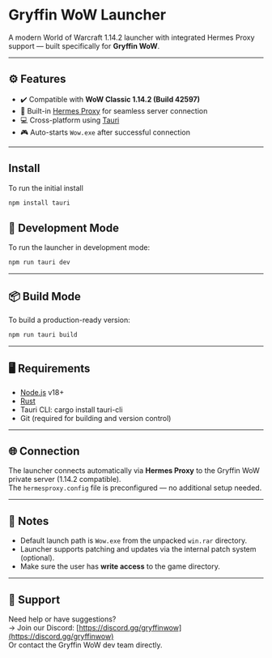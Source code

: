 # Gryffin WoW Launcher

A modern World of Warcraft 1.14.2 launcher with integrated Hermes Proxy support — built specifically for **Gryffin WoW**.

---

## ⚙️ Features

- ✔️ Compatible with **WoW Classic 1.14.2 (Build 42597)**
- 🔌 Built-in [Hermes Proxy](https://github.com/wowdev/hermes-proxy) for seamless server connection
- 💻 Cross-platform using [Tauri](https://tauri.app)
- 🎮 Auto-starts `Wow.exe` after successful connection

---

## Install

To run the initial install
```bash
npm install tauri
`````

## 🧪 Development Mode

To run the launcher in development mode:
```bash
npm run tauri dev
`````

---

## 📦 Build Mode

To build a production-ready version:
```bash
npm run tauri build
`````

---

## 🖥 Requirements

- [Node.js](https://nodejs.org/) v18+
- [Rust](https://www.rust-lang.org/tools/install)
- Tauri CLI: cargo install tauri-cli
- Git (required for building and version control)

---

## 🌐 Connection

The launcher connects automatically via **Hermes Proxy** to the Gryffin WoW private server (1.14.2 compatible).  
The `hermesproxy.config` file is preconfigured — no additional setup needed.

---

## 🧩 Notes

- Default launch path is `Wow.exe` from the unpacked `win.rar` directory.
- Launcher supports patching and updates via the internal patch system (optional).
- Make sure the user has **write access** to the game directory.

---

## 💬 Support

Need help or have suggestions?  
→ Join our Discord: [https://discord.gg/gryffinwow](https://discord.gg/gryffinwow)  
Or contact the Gryffin WoW dev team directly.
